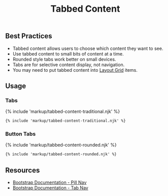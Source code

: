 ﻿---
title: Tabbed Content
summary: Tabs group related content, allowing users to see only what they want to see.
tags: components
layout: guide
eleventyNavigation:
  key: Tabbed Content
  parent: Components
  order: 300
  excerpt: Tabs group related content, allowing users to see only what they want to see.
  img: /img/illustrations/illus-tabbed-content.svg
---

## Best Practices

- Tabbed content allows users to choose which content they want to see.
- Use tabbed content to small bits of content at a time.
- Rounded style tabs work better on small devices.
- Tabs are for selective content display, not navigation.
- You may need to put tabbed content into [Layout Grid](/foundation/layout-grid/) items.

## Usage

### Tabs

{% include 'markup/tabbed-content-traditional.njk' %}

```html
{% include 'markup/tabbed-content-traditional.njk' %}
```

### Button Tabs

{% include 'markup/tabbed-content-rounded.njk' %}

```html
{% include 'markup/tabbed-content-rounded.njk' %}
```

## Resources

- [Bootstrap Documentation - Pill Nav](https://getbootstrap.com/docs/5.3/components/navs-tabs/#pills)
- [Bootstrap Documentation - Tab Nav](https://getbootstrap.com/docs/5.3/components/navs-tabs/#tabs)
